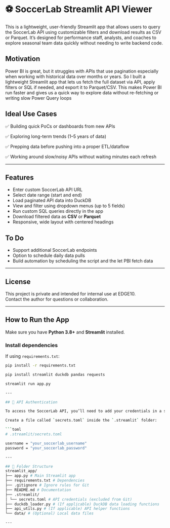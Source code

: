 # ⚽ SoccerLab Streamlit API Viewer

This is a lightweight, user-friendly Streamlit app that allows users to query the SoccerLab API using customizable filters and download results as CSV or Parquet. It’s designed for performance staff, analysts, and coaches to explore seasonal team data quickly without needing to write backend code.

## Motivation 

Power BI is great, but it struggles with APIs that use pagination especially when working with historical data over months or years. So I built a lightweight Streamlit app that lets us fetch the full dataset via API, apply filters or SQL if needed, and export it to Parquet/CSV. This makes Power BI run faster and gives us a quick way to explore data without re-fetching or writing slow Power Query loops


## Ideal Use Cases
✅ Building quick PoCs or dashboards from new APIs

✅ Exploring long-term trends (1–5 years of data)

✅ Prepping data before pushing into a proper ETL/dataflow

✅ Working around slow/noisy APIs without waiting minutes each refresh

---

## Features

- Enter custom SoccerLab API URL
- Select date range (start and end)
- Load paginated API data into DuckDB
- View and filter using dropdown menus (up to 5 fields)
- Run custom SQL queries directly in the app
- Download filtered data as **CSV** or **Parquet**
- Responsive, wide layout with centered headings


## To Do

- Support additional SoccerLab endpoints
- Option to schedule daily data pulls
- Build automation by scheduling the script and the let PBI fetch data

---

## License

This project is private and intended for internal use at EDGE10.  
Contact the author for questions or collaboration.

---

## How to Run the App

Make sure you have **Python 3.8+** and **Streamlit** installed.

### Install dependencies

If using `requirements.txt`:

```bash
pip install -r requirements.txt

pip install streamlit duckdb pandas requests

streamlit run app.py

---

## 🔐 API Authentication

To access the SoccerLab API, you’ll need to add your credentials in a secure way.

Create a file called `secrets.toml` inside the `.streamlit` folder:

```toml
# .streamlit/secrets.toml

username = "your_soccerlab_username"
password = "your_soccerlab_password"

---

## 📁 Folder Structure
streamlit_app/
├── app.py # Main Streamlit app
├── requirements.txt # Dependencies
├── .gitignore # Ignore rules for Git
├── README.md # Documentation
├── .streamlit/
│ └── secrets.toml # API credentials (excluded from Git)
├── duckdb_loader.py # (If applicable) DuckDB data loading functions
├── api_utils.py # (If applicable) API helper functions
└── data/ # (Optional) Local data files

---
